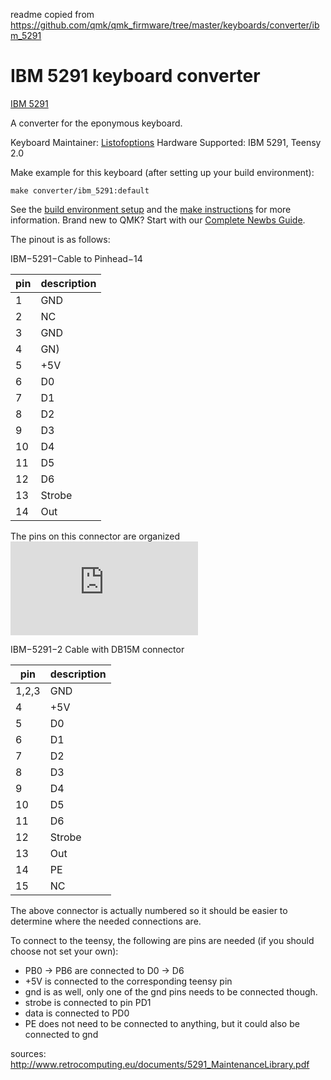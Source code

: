 readme copied from https://github.com/qmk/qmk_firmware/tree/master/keyboards/converter/ibm_5291

# IBM 5291 keyboard converter

[IBM 5291](https://deskthority.net/wiki/IBM_Model_F#IBM_5291_Keyboard)

A converter for the eponymous keyboard.

Keyboard Maintainer: [Listofoptions](https://github.com/listofoptions)
Hardware Supported: IBM 5291, Teensy 2.0

Make example for this keyboard (after setting up your build environment):

    make converter/ibm_5291:default

See the [build environment setup](https://docs.qmk.fm/#/getting_started_build_tools) and the [make instructions](https://docs.qmk.fm/#/getting_started_make_guide) for more information. Brand new to QMK? Start with our [Complete Newbs Guide](https://docs.qmk.fm/#/newbs).

The pinout is as follows:

IBM−5291−Cable to Pinhead−14

| pin | description |
| --- | ----------- |
| 1   | GND         |
| 2   | NC          |
| 3   | GND         |
| 4   | GN)         |
| 5   | +5V         |
| 6   | D0          |
| 7   | D1          |
| 8   | D2          |
| 9   | D3          |
| 10  | D4          |
| 11  | D5          |
| 12  | D6          |
| 13  | Strobe      |
| 14  | Out         |

The pins on this connector are organized
![here](https://geekhack.org/index.php?action=dlattach;topic=48950.0;attach=36759;image)

IBM−5291−2 Cable with DB15M connector

| pin   | description |
| ----- | ----------- |
| 1,2,3 | GND         |
| 4     | +5V         |
| 5     | D0          |
| 6     | D1          |
| 7     | D2          |
| 8     | D3          |
| 9     | D4          |
| 10    | D5          |
| 11    | D6          |
| 12    | Strobe      |
| 13    | Out         |
| 14    | PE          |
| 15    | NC          |

The above connector is actually numbered so it should be easier to determine
where the needed connections are.

To connect to the teensy, the following are pins are needed (if you should choose not set your own):

- PB0 -> PB6 are connected to D0 -> D6
- +5V is connected to the corresponding teensy pin
- gnd is as well, only one of the gnd pins needs to be connected though.
- strobe is connected to pin PD1
- data is connected to PD0
- PE does not need to be connected to anything, but it could also be connected to gnd

sources:
http://www.retrocomputing.eu/documents/5291_MaintenanceLibrary.pdf
